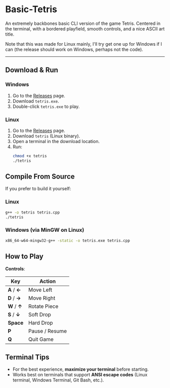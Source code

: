 # Basic-Tetris
An extremely backbones basic CLI version of the game Tetris. Centered in the terminal, with a bordered playfield, smooth controls, and a nice ASCII art title.

Note that this was made for Linux mainly, I'll try get one up for Windows if I can (the release should work on Windows, perhaps not the code).

---

## Download & Run

### **Windows**
1. Go to the [Releases](https://github.com/Official-User-Shabab/Basic-Tetris/releases/tag/v1.0) page.
2. Download `tetris.exe`.
3. Double-click `tetris.exe` to play.

### **Linux**
1. Go to the [Releases](https://github.com/Official-User-Shabab/Basic-Tetris/releases/tag/v1.0) page.
2. Download `tetris` (Linux binary).
3. Open a terminal in the download location.
4. Run:
   ```bash
   chmod +x tetris
   ./tetris

## Compile From Source

If you prefer to build it yourself:

### **Linux**

```bash
g++ -o tetris tetris.cpp
./tetris
```

### **Windows** (via MinGW on Linux)

```bash
x86_64-w64-mingw32-g++ -static -o tetris.exe tetris.cpp
```

## How to Play

**Controls**:

| Key           | Action         |
| ------------- | -------------- |
| **A** / **←** | Move Left      |
| **D** / **→** | Move Right     |
| **W** / **↑** | Rotate Piece   |
| **S** / **↓** | Soft Drop      |
| **Space**     | Hard Drop      |
| **P**         | Pause / Resume |
| **Q**         | Quit Game      |


## Terminal Tips

* For the best experience, **maximize your terminal** before starting.
* Works best on terminals that support **ANSI escape codes** (Linux terminal, Windows Terminal, Git Bash, etc.).
